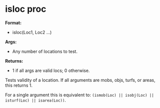 # isloc proc
**Format:**
+   isloc(Loc1, Loc2 ...)

**Args:**
+   Any number of locations to test.

**Returns:**
+   1 if all args are valid locs; 0 otherwise.

Tests validity of a location. If all arguments are mobs, objs,
turfs, or areas, this returns 1. 

For a single argument this is
equivalent to: `(ismob(Loc) || isobj(Loc) || isturf(Loc) || isarea(Loc))`.